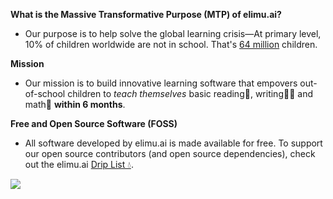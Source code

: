 **What is the Massive Transformative Purpose (MTP) of elimu.ai?**

- Our purpose is to help solve the global learning crisis—At primary level, 10% of children worldwide are not in school. That's [64 million](https://data.unicef.org/topic/education/primary-education/) children.

**Mission**

- Our mission is to build innovative learning software that empovers out-of-school children to _teach themselves_ basic reading📖, writing✍🏽 and math🔢 **within 6 months**.

**Free and Open Source Software (FOSS)**

- All software developed by elimu.ai is made available for free. To support our open source contributors (and open source dependencies), check out the elimu.ai [Drip List 💧](https://www.drips.network/app/drip-lists/41305178594442616889778610143373288091511468151140966646158126636698).

![](https://user-images.githubusercontent.com/15718174/82723985-51250780-9d05-11ea-8fc6-e800d9b414eb.png)
